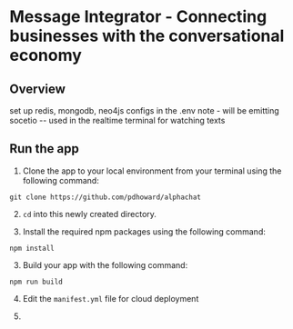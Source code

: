 

# Message Integrator - Connecting businesses with the conversational economy

## Overview

set up redis, mongodb, neo4js configs in the .env
note - will be emitting socetio -- used in the realtime terminal for watching texts


## Run the app

1. Clone the app to your local environment from your terminal using the following command:

  ```
  git clone https://github.com/pdhoward/alphachat
  ```

2. `cd` into this newly created directory.

5. Install the required npm packages using the following command:

  ```
  npm install
  ```

3. Build your app with the following command:

  ```
  npm run build
  ```

4. Edit the `manifest.yml` file for cloud deployment

5.
